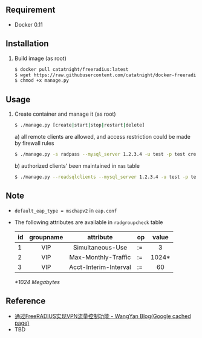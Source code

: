 ## Requirement
+ Docker 0.11

## Installation
1. Build image (as root)

	```bash
	$ docker pull catatnight/freeradius:latest
	$ wget https://raw.githubusercontent.com/catatnight/docker-freeradius/master/v2/manage.py
	$ chmod +x manage.py
	```

## Usage
1. Create container and manage it (as root)

	```bash
	$ ./manage.py [create|start|stop|restart|delete]
	```
	a) all remote clients are allowed, and access restriction could be made by firewall rules

	```bash
	$ ./manage.py -s radpass --mysql_server 1.2.3.4 -u test -p test create
	```
	b) authorized clients' been maintained in `nas` table

	```bash
	$ ./manage.py --readsqlclients --mysql_server 1.2.3.4 -u test -p test create
	```

## Note
+ `default_eap_type = mschapv2` in `eap.conf`
+ The following attributes are available in `radgroupcheck` table

	| id | groupname | attribute | op | value |
	|---|:---:|:---:|---|:---:|
	| 1 | VIP | Simultaneous-Use | := | 3 |
	| 2 | VIP | Max-Monthly-Traffic | := | 1024* |
	| 3 | VIP | Acct-Interim-Interval | := | 60 |
	*\*1024 Megabytes*

## Reference
+ [通过FreeRADIUS实现VPN流量控制功能 - WangYan Blog(Google cached page)](http://webcache.googleusercontent.com/search?q=cache:jLRYw52iUM0J:www.dannysite.com/blog/63/+&cd=1&hl=zh-CN&ct=clnk&gl=us)
+ TBD


